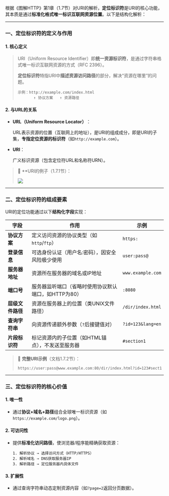根据《图解HTTP》第1章（1.7节）对URI的解析，​**定位标识符**是URI的核心功能，其本质是通过**标准化格式唯一标识互联网资源位置**。以下是结构化解析：

---

### 一、**定位标识符的定义与作用**​

#### 1. ​**核心定义**​

> URI（Uniform Resource Identifier）即**统一资源标识符**，是通过字符串格式唯一标识互联网资源的方式（RFC 2396）。
> 
> ​**定位标识符**特指URI中**描述资源访问路径**的部分，解决“资源在哪里”的问题。
> 
> ```
> 示例：http://example.com/index.html
>        ↑ 协议方案   ↑ 资源路径
> ```

#### 2. ​**与URL的关系**​

- ​**URL（Uniform Resource Locator）​**​：
    
     URL表示资源的位置（互联网上的地址），是URI的组成成分，即是URI的子集，​**专指定位资源的标识符**​（如`http://example.com`）。
    
- ​**URI**​：
    
    广义标识资源（包含定位符URL和名称符URN）。
    

> 📌 ​**URI的例子​（1.7.1节）：
> 
> ![](https://hunyuan-plugin-private-1258344706.cos.ap-nanjing.myqcloud.com/pdf_youtu/img/hy-20250914141649_e0d1c67c63455c2562f71481d7fc7a06-26-5.png?q-sign-algorithm=sha1&q-ak=AKID372nLgqocp7HZjfQzNcyGOMTN3Xp6FEA&q-sign-time=1757836480%3B2073196480&q-key-time=1757836480%3B2073196480&q-header-list=host&q-url-param-list=&q-signature=1b77064d2443f9040d61a67d76ce6f42e7311c5b)

---

### 二、**定位标识符的组成要素**​

URI的定位功能通过以下**结构化字段**实现：

|​**字段**​|作用|示例|
|---|---|---|
|​**协议方案**​|定义访问资源的协议类型（如`http`/`ftp`）|`https:`|
|​**登录信息**​|可选身份认证（用户名:密码），因安全风险极少使用|`user:pass@`|
|​**服务器地址**​|资源所在服务器的域名或IP地址|`www.example.com`|
|​**端口号**​|服务器监听端口（省略时使用协议默认端口，如HTTP为80）|`:8080`|
|​**层级文件路径**​|资源在服务器上的位置（类UNIX文件路径）|`/dir/index.html`|
|​**查询字符串**​|向资源传递额外参数（`?`后接键值对）|`?id=123&lang=en`|
|​**片段标识符**​|标记资源内的子位置（如HTML锚点），不发送至服务器|`#section1`|

> 📌 ​**完整URI示例**​（文档1.7.2节）：
> 
> `https://user:pass@www.example.com:80/dir/index.html?id=123#sect1`

---

### 三、**定位标识符的核心价值**​

#### 1. ​**唯一性**​

- 通过**协议+域名+路径**组合全球唯一标识资源（如`https://example.com/logo.png`）。
    

#### 2. ​**可访问性**​

- 提供**标准化访问路径**，使浏览器/程序能精确获取资源：
    
    ```
    1. 解析协议 → 选择访问方式（HTTP/HTTPS）
    2. 解析域名 → DNS获取服务器IP
    3. 解析路径 → 定位服务器内具体文件
    ```
    

#### 3. ​**扩展性**​

- 通过查询字符串动态定制资源内容（如`?page=2`返回分页数据）。
    
